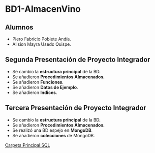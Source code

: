 # BD1-AlmacenVino

## Alumnos
- Piero Fabricio Poblete Andía.
- Allsion Mayra Usedo Quispe.

## Segunda Presentación de Proyecto Integrador
- Se cambio la **estructura principal** de la BD.
- Se añadieron **Procedimientos Almacenados**.
- Se añadieron **Funciones**.
- Se añadieron **Datos de Ejemplo**.
- Se añadieron **Indices**.

## Tercera Presentación de Proyecto Integrador
- Se cambio la **estructura principal** de la BD.
- Se añadieron **Procedimientos Almacenados**.
- Se realizó una BD espejo en **MongoDB**.
- Se añadieron **colecciones** de MongoDB.

[Carpeta Principal SQL](BDvinito/principal_mongoDB)
